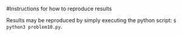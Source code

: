 #Instructions for how to reproduce results

Results may be reproduced by simply executing the python script: `$ python3 problem10.py`.